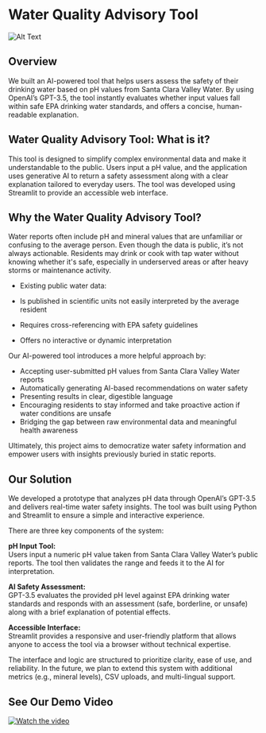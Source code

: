# Water Quality Advisory Tool

<!--
![GitHub Logo](/CASExplorer.png) 
-->
![Alt Text](/waterquality_icon.png)

##

## Overview

We built an AI-powered tool that helps users assess the safety of their drinking water based on pH values from Santa Clara Valley Water. By using OpenAI’s GPT-3.5, the tool instantly evaluates whether input values fall within safe EPA drinking water standards, and offers a concise, human-readable explanation.

## Water Quality Advisory Tool: What is it?

This tool is designed to simplify complex environmental data and make it understandable to the public. Users input a pH value, and the application uses generative AI to return a safety assessment along with a clear explanation tailored to everyday users. The tool was developed using Streamlit to provide an accessible web interface.

## Why the Water Quality Advisory Tool?

Water reports often include pH and mineral values that are unfamiliar or confusing to the average person. Even though the data is public, it’s not always actionable. Residents may drink or cook with tap water without knowing whether it's safe, especially in underserved areas or after heavy storms or maintenance activity.

- Existing public water data:

- Is published in scientific units not easily interpreted by the average resident  
- Requires cross-referencing with EPA safety guidelines  
- Offers no interactive or dynamic interpretation  

Our AI-powered tool introduces a more helpful approach by:

- Accepting user-submitted pH values from Santa Clara Valley Water reports  
- Automatically generating AI-based recommendations on water safety  
- Presenting results in clear, digestible language  
- Encouraging residents to stay informed and take proactive action if water conditions are unsafe  
- Bridging the gap between raw environmental data and meaningful health awareness  

Ultimately, this project aims to democratize water safety information and empower users with insights previously buried in static reports.

## Our Solution

We developed a prototype that analyzes pH data through OpenAI’s GPT-3.5 and delivers real-time water safety insights. The tool was built using Python and Streamlit to ensure a simple and interactive experience.

There are three key components of the system:

**pH Input Tool:**  
Users input a numeric pH value taken from Santa Clara Valley Water’s public reports. The tool then validates the range and feeds it to the AI for interpretation.

**AI Safety Assessment:**  
GPT-3.5 evaluates the provided pH level against EPA drinking water standards and responds with an assessment (safe, borderline, or unsafe) along with a brief explanation of potential effects.

**Accessible Interface:**  
Streamlit provides a responsive and user-friendly platform that allows anyone to access the tool via a browser without technical expertise.

The interface and logic are structured to prioritize clarity, ease of use, and reliability. In the future, we plan to extend this system with additional metrics (e.g., mineral levels), CSV uploads, and multi-lingual support.

## See Our Demo Video
[![Watch the video](demovid_icon.png)](https://www.youtube.com/watch?v=your_demo_link_here) 

<!--
[![IMAGE ALT TEXT HERE](/CASExplorer.png)](https://youtu.be/your_demo_link_here)
-->
